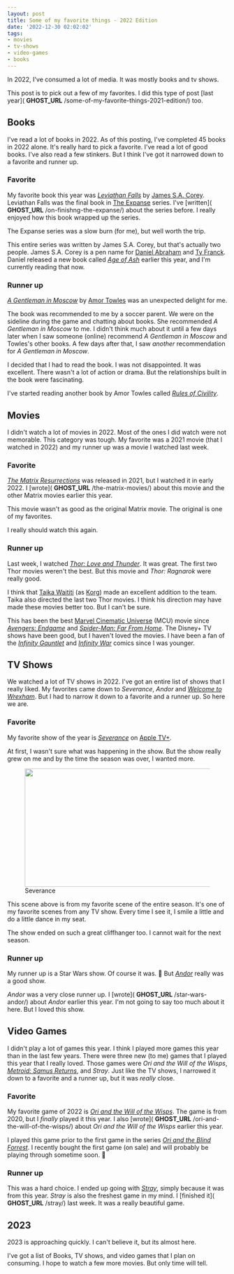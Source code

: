 ```yaml
---
layout: post
title: Some of my favorite things - 2022 Edition
date: '2022-12-30 02:02:02'
tags:
- movies
- tv-shows
- video-games
- books
---
```


In 2022, I've consumed a lot of media. It was mostly books and tv shows.

This post is to pick out a few of my favorites. I did this type of post [last year]( __GHOST_URL__ /some-of-my-favorite-things-2021-edition/) too.

## Books

I've read a lot of books in 2022. As of this posting, I've completed 45 books in 2022 alone. It's really hard to pick a favorite. I've read a lot of good books. I've also read a few stinkers. But I think I've got it narrowed down to a favorite and runner up.

### Favorite

My favorite book this year was [_Leviathan Falls_](https://en.wikipedia.org/wiki/Leviathan_Falls) by [James S.A. Corey](https://en.wikipedia.org/wiki/James_S._A._Corey). Leviathan Falls was the final book in [The Expanse](https://en.wikipedia.org/wiki/The_Expanse_(novel_series)) series. I've [written]( __GHOST_URL__ /on-finishng-the-expanse/) about the series before. I really enjoyed how this book wrapped up the series.

The Expanse series was a slow burn (for me), but well worth the trip.

This entire series was written by James S.A. Corey, but that's actually two people. James S.A. Corey is a pen name for [Daniel Abraham](https://en.wikipedia.org/wiki/Daniel_Abraham_(author)) and [Ty Franck](https://en.wikipedia.org/wiki/Ty_Franck). Daniel released a new book called _[Age of Ash](https://www.goodreads.com/book/show/58340712)_ earlier this year, and I'm currently reading that now.

### Runner up

_[A Gentleman in Moscow](https://en.wikipedia.org/wiki/A_Gentleman_in_Moscow)_ by [Amor Towles](https://en.wikipedia.org/wiki/Amor_Towles) was an unexpected delight for me.

The book was recommended to me by a soccer parent. We were on the sideline during the game and chatting about books. She recommended _A Gentleman in Moscow_ to me. I didn't think much about it until a few days later when I saw someone (online) recommend _A Gentleman in Moscow_ and Towles's other books. A few days after that, I saw _another_ recommendation for _A Gentleman in Moscow_.

I decided that I had to read the book. I was not disappointed. It was excellent. There wasn't a lot of action or drama. But the relationships built in the book were fascinating.

I've started reading another book by Amor Towles called _[Rules of Civility](https://www.amortowles.com/rules-of-civility-about-the-book/)_.

## Movies

I didn't watch a lot of movies in 2022. Most of the ones I did watch were not memorable. This category was tough. My favorite was a 2021 movie (that I watched in 2022) and my runner up was a movie I watched last week.

### Favorite

_[The Matrix Resurrections](https://en.wikipedia.org/wiki/The_Matrix_Resurrections)_ was released in 2021, but I watched it in early 2022. I [wrote]( __GHOST_URL__ /the-matrix-movies/) about this movie and the other Matrix movies earlier this year.

This movie wasn't as good as the original Matrix movie. The original is one of my favorites.

I really should watch this again.

### Runner up

Last week, I watched _[Thor: Love and Thunder](https://en.wikipedia.org/wiki/Thor:_Love_and_Thunder)_. It was great. The first two Thor movies weren't the best. But this movie and _Thor: Ragnarok_ were really good.

I think that [Taika Waititi](https://en.wikipedia.org/wiki/Taika_Waititi) (as [Korg](https://en.wikipedia.org/wiki/Korg_(character))) made an excellent addition to the team. Taika also directed the last two Thor movies. I think his direction may have made these movies better too. But I can't be sure.

This has been the best [Marvel Cinematic Universe](https://en.wikipedia.org/wiki/Marvel_Cinematic_Universe) (MCU) movie since _[Avengers: Endgame](https://en.wikipedia.org/wiki/Avengers:_Endgame)_ and _[Spider-Man: Far From Home](https://en.wikipedia.org/wiki/Spider-Man:_Far_From_Home)_. The Disney+ TV shows have been good, but I haven't loved the movies. I have been a fan of the _[Infinity Gauntlet](https://en.wikipedia.org/wiki/The_Infinity_Gauntlet)_ and _[Infinity War](https://en.wikipedia.org/wiki/The_Infinity_War)_ comics since I was younger.

## TV Shows

We watched a lot of TV shows in 2022. I've got an entire list of shows that I really liked. My favorites came down to _Severance_, _Andor_ and [_Welcome to Wrexham_](https://en.wikipedia.org/wiki/Welcome_to_Wrexham). But I had to narrow it down to a favorite and a runner up. So here we are.

### Favorite

My favorite show of the year is _[Severance](https://en.wikipedia.org/wiki/Severance_(TV_series))_ on [Apple TV+](https://www.apple.com/apple-tv-plus/).

At first, I wasn't sure what was happening in the show. But the show really grew on me and by the time the season was over, I wanted more.

<figure class="kg-card kg-image-card kg-card-hascaption"><img src="https://digitalpress.fra1.cdn.digitaloceanspaces.com/hfheij5/2022/12/191779B0-7AEB-4756-AF6F-461320F5C438.gif" class="kg-image" alt loading="lazy" width="480" height="270"><figcaption>Severance</figcaption></figure>

This scene above is from my favorite scene of the entire season. It's one of my favorite scenes from any TV show. Every time I see it, I smile a little and do a little dance in my seat.

The show ended on such a great cliffhanger too. I cannot wait for the next season.

### Runner up

My runner up is a Star Wars show. Of course it was. 🙂 But [_Andor_](https://en.wikipedia.org/wiki/Andor_(TV_series)) really was a good show.

_Andor_ was a very close runner up. I [wrote]( __GHOST_URL__ /star-wars-andor/) about _Andor_ earlier this year. I'm not going to say too much about it here. But I loved this show.

## Video Games

I didn't play a lot of games this year. I think I played more games this year than in the last few years. There were three new (to me) games that I played this year that I really loved. Those games were _Ori and the Will of the Wisps_, _[Metroid: Samus Returns](https://en.wikipedia.org/wiki/Metroid%3A_Samus_Returns)_, and _Stray_. Just like the TV shows, I narrowed it down to a favorite and a runner up, but it was _really_ close.

### Favorite

My favorite game of 2022 is _[Ori and the Will of the Wisps](https://en.wikipedia.org/wiki/Ori_and_the_Will_of_the_Wisps)_. The game is from 2020, but I _finally_ played it this year. I also [wrote]( __GHOST_URL__ /ori-and-the-will-of-the-wisps/) about _Ori and the Will of the Wisps_ earlier this year.

I played this game prior to the first game in the series [_Ori and the Blind Forrest_](https://www.orithegame.com/blind-forest/). I recently bought the first game (on sale) and will probably be playing through sometime soon. 🤞

### Runner up

This was a hard choice. I ended up going with _[Stray](https://en.wikipedia.org/wiki/Stray_(video_game))_, simply because it was from this year. _Stray_ is also the freshest game in my mind. I [finished it]( __GHOST_URL__ /stray/) last week. It was a really beautiful game.

## 2023

2023 is approaching quickly. I can't believe it, but its almost here.

I've got a list of Books, TV shows, and video games that I plan on consuming. I hope to watch a few more movies. But only time will tell.

